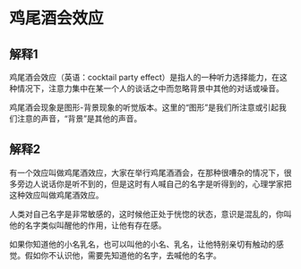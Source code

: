 # 鸡尾酒会效应

## 解释1

鸡尾酒会效应（英语：cocktail party effect）是指人的一种听力选择能力，在这种情况下，注意力集中在某一个人的谈话之中而忽略背景中其他的对话或噪音。

鸡尾酒会现象是图形-背景现象的听觉版本。这里的“图形”是我们所注意或引起我们注意的声音，“背景”是其他的声音。

## 解释2

有一个效应叫做鸡尾酒效应，大家在举行鸡尾酒酒会，在那种很嘈杂的情况下，很多旁边人说话你是听不到的，但是这时有人喊自己的名字是听得到的，心理学家把这种效应叫做鸡尾酒效应。

人类对自己名字是非常敏感的，这时候他正处于恍惚的状态，意识是混乱的，你叫他的名字类似叫醒他的作用，让他有存在感。

如果你知道他的小名乳名，也可以叫他的小名、乳名，让他特别亲切有触动的感觉。假如你不认识他，需要先知道他的名字，去喊他的名字。
